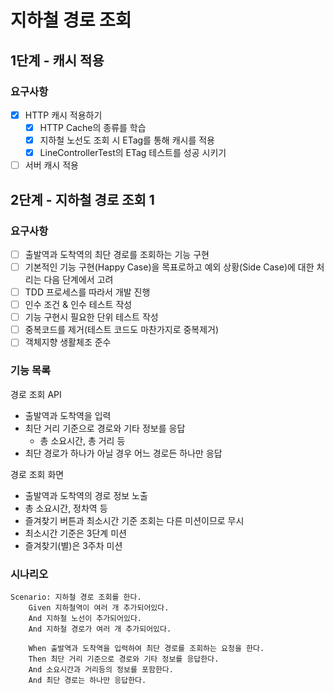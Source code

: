 # 지하철 경로 조회

## 1단계 - 캐시 적용
### 요구사항
 + [x] HTTP 캐시 적용하기
   + [x] HTTP Cache의 종류를 학습
   + [x] 지하철 노선도 조회 시 ETag를 통해 캐시를 적용
   + [x] LineControllerTest의 ETag 테스트를 성공 시키기
 + [ ] 서버 캐시 적용
 
## 2단계 - 지하철 경로 조회 1
### 요구사항
+ [ ] 출발역과 도착역의 최단 경로를 조회하는 기능 구현
+ [ ] 기본적인 기능 구현(Happy Case)을 목표로하고 예외 상황(Side Case)에 대한 처리는 다음 단계에서 고려
+ [ ] TDD 프로세스를 따라서 개발 진행
+ [ ] 인수 조건 & 인수 테스트 작성
+ [ ] 기능 구현시 필요한 단위 테스트 작성
+ [ ] 중복코드를 제거(테스트 코드도 마찬가지로 중복제거)
+ [ ] 객체지향 생활체조 준수

### 기능 목록
경로 조회 API
 + 출발역과 도착역을 입력
 + 최단 거리 기준으로 경로와 기타 정보를 응답
    + 총 소요시간, 총 거리 등
 + 최단 경로가 하나가 아닐 경우 어느 경로든 하나만 응답

경로 조회 화면
 + 출발역과 도착역의 경로 정보 노출
 + 총 소요시간, 정차역 등
 + 즐겨찾기 버튼과 최소시간 기준 조회는 다른 미션이므로 무시
 + 최소시간 기준은 3단계 미션
 + 즐겨찾기(별)은 3주차 미션
 
### 시나리오
 ```gherkin
Scenario: 지하철 경로 조회를 한다.
     Given 지하철역이 여러 개 추가되어있다.
     And 지하철 노선이 추가되어있다.
     And 지하철 경로가 여러 개 추가되어있다.

     When 출발역과 도착역을 입력하여 최단 경로를 조회하는 요청을 한다.
     Then 최단 거리 기준으로 경로와 기타 정보를 응답한다.
     And 소요시간과 거리등의 정보를 포함한다.
     And 최단 경로는 하나만 응답한다.
```